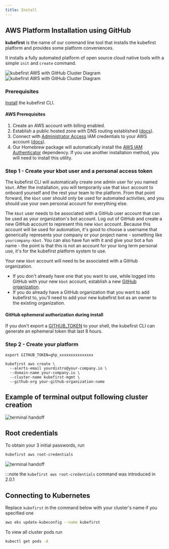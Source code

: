 ```yaml
---
title: Install
---
```


## AWS Platform Installation using GitHub

**kubefirst** is the name of our command line tool that installs the kubefirst platform and provides some platform conveniences.

It installs a fully automated platform of open source cloud native tools with a simple `init` and `create` command.

![kubefirst AWS with GitHub Cluster Diagram](../../../img/aws/github/installation-diagram-light.png#light-mode)![kubefirst AWS with GitHub Cluster Diagram](../../../img/aws/github/installation-diagram-dark.png#dark-mode)

### Prerequisites

[Install](../../overview.md#install-the-kubefirst-cli) the kubefirst CLI.

#### AWS Prerequisites

1. Create an AWS account with billing enabled.
2. Establish a public hosted zone with DNS routing established ([docs](https://docs.aws.amazon.com/Route53/latest/DeveloperGuide/AboutHZWorkingWith.html)).
3. Connect with [Administrator Access](https://console.aws.amazon.com/iam/home?#/policies/arn:aws:iam::aws:policy/AdministratorAccessserviceLevelSummary) IAM credentials to your AWS account ([docs](https://docs.aws.amazon.com/general/latest/gr/aws-sec-cred-types.html#access-keys-and-secret-access-keys)).
4. Our Homebrew package will automatically install the [AWS IAM Authenticator](https://docs.aws.amazon.com/eks/latest/userguide/install-aws-iam-authenticator.html) dependency. If you use another installation method, you will need to install this utility.

### Step 1 - Create your kbot user and a personal access token

The kubefirst CLI will automatically create one admin user for you named `kbot`. After the installation, you will temporarily use that `kbot` account to onboard yourself and the rest your team to the platform. From that point forward, the `kbot` user should only be used for automated activities, and you should use your own personal account for everything else.

The `kbot` user needs to be associated with a GitHub user account that can be used as your organization's bot account. Log out of GitHub and create a new GitHub account to represent this new `kbot` account. Because this account will be used for automation, it's good to choose a username that generically represents your company or your project name - something like `yourcompany-kbot`. You can also have fun with it and give your bot a fun name - the point is that this is not an account for your long term personal use, it's for the kubefirst platform system to use.

Your new `kbot` account will need to be associated with a GitHub organization.

- If you don't already have one that you want to use, while logged into GitHub with your new `kbot` account, establish a new [GitHub organization](https://docs.github.com/en/organizations/collaborating-with-groups-in-organizations/creating-a-new-organization-from-scratch).
- If you do already have a GitHub organization that you want to add kubefirst to, you'll need to add your new kubefirst bot as an owner to the existing organization.

#### GitHub ephemeral authorization during install

If you don't export a [GITHUB_TOKEN](@site/docs/aws/advanced/git-auth.mdx) to your shell, the kubefirst CLI can generate an ephemeral token that last 8 hours.

### Step 2 - Create your platform

```shell
export GITHUB_TOKEN=ghp_xxxxxxxxxxxxxxx

kubefirst aws create \
  --alerts-email yourdistro@your-company.io \
  --domain-name your-company.io \
  --cluster-name kubefirst-mgmt \
  --github-org your-github-organization-name
```

## Example of terminal output following cluster creation

![terminal handoff](../../../img/aws/github/handoff-screen.png)

## Root credentials

To obtain your 3 initial passwords, run

```bash
kubefirst aws root-credentials
```

![terminal handoff](../../../img/common/kubefirst/root-credentials.png)

:::note the `kubefirst aws root-credentials` command was introduced in 2.0.1

## Connecting to Kubernetes

Replace `kubefirst` in the command below with your cluster's name if you specified one

```bash
aws eks update-kubeconfig --name kubefirst
```

To view all cluster pods run

```bash
kubectl get pods -A
```

